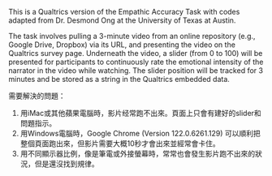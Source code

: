 This is a Qualtrics version of the Empathic Accuracy Task with codes adapted from Dr. Desmond Ong at the University of Texas at Austin. 

The task involves pulling a 3-minute video from an online repository (e.g., Google Drive, Dropbox) via its URL, and presenting the video on the Qualtrics survey page. Underneath the video, a slider (from 0 to 100) will be presented for participants to continuously rate the emotional intensity of the narrator in the video while watching. The slider position will be tracked for 3 minutes and be stored as a string in the Qualtrics embedded data. 

需要解決的問題：
1. 用iMac或其他蘋果電腦時，影片经常跑不出來。頁面上只會有建好的slider和問題指示。
2. 用Windows電腦時，Google Chrome (Version 122.0.6261.129) 可以順利把整個頁面跑出來，但影片需要大概10秒才會出來並經常會卡住。
3. 用不同顯示器比例，像是筆電或外接螢幕時，常常也會發生影片跑不出來的狀況，但是還沒找到規律。

